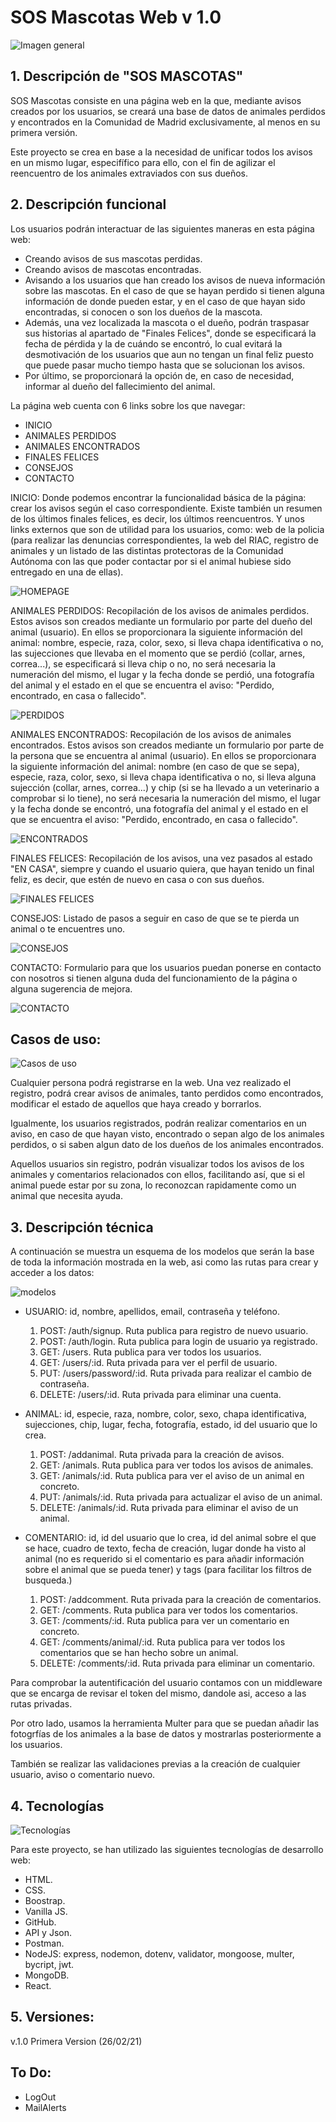 # SOS Mascotas Web v 1.0

![Imagen general](./IMAGES/logoREADME.png)

## 1. Descripción de "SOS MASCOTAS"

SOS Mascotas consiste en una página web en la que, mediante avisos creados por los usuarios, se creará una base de datos de animales perdidos y encontrados en la Comunidad de Madrid exclusivamente, al menos en su primera versión.

Este proyecto se crea en base a la necesidad de unificar todos los avisos en un mismo lugar, especifífico para ello, con el fin de agilizar el reencuentro de los animales extraviados con sus dueños.

## 2. Descripción funcional

Los usuarios podrán interactuar de las siguientes maneras en esta página web: 
- Creando avisos de sus mascotas perdidas.
- Creando avisos de mascotas encontradas.
- Avisando a los usuarios que han creado los avisos de nueva información sobre las mascotas. En el caso de que se hayan perdido si tienen alguna información de donde pueden estar, y en el caso de que hayan sido encontradas, si conocen o son los dueños de la mascota.
- Además, una vez localizada la mascota o el dueño, podrán traspasar sus historias al apartado de "Finales Felices", donde se especificará la fecha de pérdida y la de cuándo se encontró, lo cual evitará la desmotivación de los usuarios que aun no tengan un final feliz puesto que puede pasar mucho tiempo hasta que se solucionan los avisos.
- Por último, se proporcionará la opción de, en caso de necesidad, informar al dueño del fallecimiento del animal.

La página web cuenta con 6 links sobre los que navegar:
- INICIO
- ANIMALES PERDIDOS
- ANIMALES ENCONTRADOS
- FINALES FELICES
- CONSEJOS
- CONTACTO

INICIO:
Donde podemos encontrar la funcionalidad básica de la página: crear los avisos según el caso correspondiente.
Existe también un resumen de los últimos finales felices, es decir, los últimos reencuentros.
Y unos links externos que son de utilidad para los usuarios, como: web de la policia (para realizar las denuncias correspondientes, la web del RIAC, registro de animales y un listado de las distintas protectoras de la Comunidad Autónoma con las que poder contactar por si el animal hubiese sido entregado en una de ellas).

![HOMEPAGE](./IMAGES/homePage.png)

ANIMALES PERDIDOS:
Recopilación de los avisos de animales perdidos. Estos avisos son creados mediante un formulario por parte del dueño del animal (usuario). En ellos se proporcionara la siguiente información del animal: nombre, especie, raza, color, sexo, si lleva chapa identificativa o no, las sujecciones que llevaba en el momento que se perdió (collar, arnes, correa...), se especificará si lleva chip o no, no será necesaria la numeración del mismo, el lugar y la fecha donde se perdió, una fotografía del animal y el estado en el que se encuentra el aviso: "Perdido, encontrado, en casa o fallecido".

![PERDIDOS](./IMAGES/perdidos.png)

ANIMALES ENCONTRADOS:
Recopilación de los avisos de animales encontrados. Estos avisos son creados mediante un formulario por parte de la persona que se encuentra al animal (usuario). En ellos se proporcionara la siguiente información del animal: nombre (en caso de que se sepa), especie, raza, color, sexo, si lleva chapa identificativa o no, si lleva alguna sujección (collar, arnes, correa...) y chip (si se ha llevado a un veterinario a comprobar si lo tiene), no será necesaria la numeración del mismo, el lugar y la fecha donde se encontró, una fotografía del animal y el estado en el que se encuentra el aviso: "Perdido, encontrado, en casa o fallecido".

![ENCONTRADOS](./IMAGES/encontrados.png)

FINALES FELICES:
Recopilación de los avisos, una vez pasados al estado "EN CASA", siempre y cuando el usuario quiera, que hayan tenido un final feliz, es decir, que estén de nuevo en casa o con sus dueños.

![FINALES FELICES](./IMAGES/finalesfelices.png)

CONSEJOS:
Listado de pasos a seguir en caso de que se te pierda un animal o te encuentres uno.

![CONSEJOS](./IMAGES/consejos.png)

CONTACTO:
Formulario para que los usuarios puedan ponerse en contacto con nosotros si tienen alguna duda del funcionamiento de la página o alguna sugerencia de mejora.

![CONTACTO](./IMAGES/contacto.png)

## Casos de uso:

![Casos de uso](./IMAGES/casosUso.png)

Cualquier persona podrá registrarse en la web. Una vez realizado el registro, podrá crear avisos de animales, tanto perdidos como encontrados, modificar el estado de aquellos que haya creado y borrarlos.

Igualmente, los usuarios registrados, podrán realizar comentarios en un aviso, en caso de que hayan visto, encontrado o sepan algo de los animales perdidos, o si saben algun dato de los dueños de los animales encontrados.

Aquellos usuarios sin registro, podrán visualizar todos los avisos de los animales y comentarios relacionados con ellos, facilitando así, que si el animal puede estar por su zona, lo reconozcan rapidamente como un animal que necesita ayuda.

## 3. Descripción técnica

A continuación se muestra un esquema de los modelos que serán la base de toda la información mostrada en la web, asi como las rutas para crear y acceder a los datos:

![modelos](./IMAGES/modelos.png)

- USUARIO: id, nombre, apellidos, email, contraseña y teléfono.

    1. POST: /auth/signup.
        Ruta publica para registro de nuevo usuario.
    2. POST: /auth/login.
        Ruta publica para login de usuario ya registrado.
    3. GET: /users.
        Ruta publica para ver todos los usuarios.
    4. GET: /users/:id.
        Ruta privada para ver el perfil de usuario.
    5. PUT: /users/password/:id.
        Ruta privada para realizar el cambio de contraseña.
    6. DELETE: /users/:id.
        Ruta privada para eliminar una cuenta.

- ANIMAL: id, especie, raza, nombre, color, sexo, chapa identificativa, sujecciones, chip, lugar, fecha, fotografía, estado, id del usuario que lo crea.

    1. POST: /addanimal.
        Ruta privada para la creación de avisos.
    2. GET: /animals.
        Ruta publica para ver todos los avisos de animales.
    3. GET: /animals/:id.
        Ruta publica para ver el aviso de un animal en concreto.
    4. PUT: /animals/:id.
        Ruta privada para actualizar el aviso de un animal.
    5. DELETE: /animals/:id.
        Ruta privada para eliminar el aviso de un animal.

- COMENTARIO: id, id del usuario que lo crea, id del animal sobre el que se hace, cuadro de texto, fecha de creación, lugar donde ha visto al animal (no es requerido si el comentario es para añadir información sobre el animal que se pueda tener) y tags (para facilitar los filtros de busqueda.)

    1. POST: /addcomment.
        Ruta privada para la creación de comentarios.
    2. GET: /comments.
        Ruta publica para ver todos los comentarios.
    3. GET: /comments/:id.
        Ruta publica para ver un comentario en concreto.
    4. GET: /comments/animal/:id.
        Ruta publica para ver todos los comentarios que se han hecho sobre un animal.
    5. DELETE: /comments/:id.
        Ruta privada para eliminar un comentario.


Para comprobar la autentificación del usuario contamos con un middleware que se encarga de revisar el token del mismo, dandole asi, acceso a las rutas privadas.

Por otro lado, usamos la herramienta Multer para que se puedan añadir las fotogrfías de los animales a la base de datos y mostrarlas posteriormente a los usuarios.

También se realizar las validaciones previas a la creación de cualquier usuario, aviso o comentario nuevo.


## 4. Tecnologías

![Tecnologías](./IMAGES/tecnologiasUsadas.jpg)

Para este proyecto, se han utilizado las siguientes tecnologías de desarrollo web:

- HTML.
- CSS.
- Boostrap.
- Vanilla JS.
- GitHub.
- API y Json.
- Postman.
- NodeJS: express, nodemon, dotenv, validator, mongoose, multer, bycript, jwt.
- MongoDB.
- React.

## 5. Versiones:
v.1.0 Primera Version (26/02/21)

## To Do:

- LogOut
- MailAlerts

